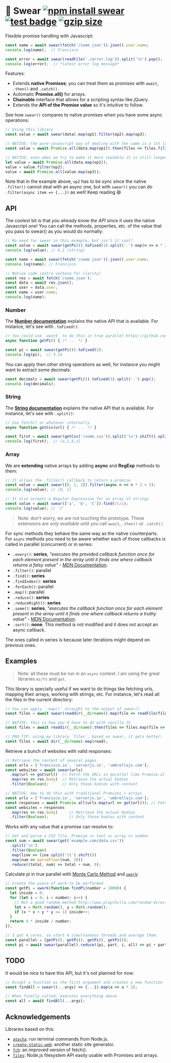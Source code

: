 # 🙏 Swear [![npm install swear](https://img.shields.io/badge/npm%20install-swear-blue.svg)](https://www.npmjs.com/package/swear)  [![test badge](https://github.com/franciscop/files/workflows/swear/badge.svg)](https://github.com/franciscop/files/blob/master/.github/workflows/swear.yml) [![gzip size](https://img.badgesize.io/franciscop/swear/master/swear.min.js.svg?compression=gzip)](https://github.com/franciscop/swear/blob/master/swear.min.js)

Flexible promise handling with Javascript:

```js
const name = await swear(fetch('/some.json')).json().user.name;
console.log(name);  // Francisco

const error = await swear(readFile('./error.log')).split('\n').pop();
console.log(error);  // *latest error log message*
```

Features:

- Extends **native Promises**; you can treat them as promises with `await`, `.then()` and `.catch()`.
- Automatic **Promise.all()** for arrays.
- **Chainable** interface that allows for a scripting syntax like jQuery.
- Extends the **API of the Promise value** so it's intuitive to follow.

See how `swear()` compares to native promises when you have some async operations:

```js
// Using this library
const value = await swear(data).map(op1).filter(op2).map(op3);

// NATIVE; the pure-javascript way of dealing with the same is a lot longer
const value = await Promise.all(data.map(op1)).then(files => files.filter(op2)).then(files => Promise.all(files.map(op3)));

// NATIVE; even when we try to make it more readable it is still longer:
let value = await Promise.all(data.map(op1));
value = value.filter(op2);
value = await Promise.all(value.map(op3));
```

Note that in the example above, `op2` has to be sync since the native `.filter()` cannot deal with an async one, but with `swear()` you can do `.filter(async item => {...})` as well! Keep reading 😄



## API

The coolest bit is that _you already know the API_ since it uses the native Javascript one! You can call the methods, properties, etc. of the value that you pass to swear() as you would do normally:

```js
// No need for swear in this example, but isn't it cool?
const value = await swear(getPi()).toFixed(1).split('.').map(n => n * 2).join('.');
console.log(value); // 6.2 (string)

const name = await swear(fetch('/some.json')).json().user.name;
console.log(name); // Francisco

// Native code (extra verbose for clarity)
const res = await fetch('/some.json');
const data = await res.json();
const user = data.user;
const name = user.name;
console.log(name);
```



### Number

The [**Number documentation**](https://developer.mozilla.org/en-US/docs/Web/JavaScript/Reference/Global_Objects/Number) explains the native API that is available. For instance, let's see with `.toFixed()`:

```js
// You could use `uwork` to do this in true parallel https://github.com/franciscop/uwork
async function getPi() { /* ... */ }

const pi = await swear(getPi()).toFixed(2);
console.log(pi);  // 3.14
```

You can apply then other string operations as well, for instance you might want to extract some decimals:

```js
const decimals = await swear(getPi()).toFixed(3).split('.').pop();
console.log(decimals);
```



### String

The [**String documentation**](https://developer.mozilla.org/en-US/docs/Web/JavaScript/Reference/Global_Objects/String) explains the native API that is available. For instance, let's see with `.split()`:

```js
// Use fetch() or whatever internally
async function getCsv(url) { /* ... */ }

const first = await swear(getCsv('/some.csv')).split('\n').shift().split(',');
console.log(first);  // [a,1,6,z]
```




### Array

We are **extending** native arrays by adding **async** and **RegExp** methods to them:

```js
// It allows the .filter() callback to return a promise
const value = await swear([0, 1, 2]).filter(async n => n * 2 < 2);
console.log(value); // [0, 1]

// It also accepts a Regular Expression for an array of strings
const value = await swear(['a', 'b', 'C']).find(/c/i);
console.log(value); // 'C'
```

> Note: don't worry, we are not touching the prototype. These extensions are *only available* until you call `await`, `.then()` or `.catch()`.

For sync methods they behave the same way as the native counterparts. For `async` methods you need to be aware whether each of those callbacks is called in parallel (concurrent) or in series:

- `.every()`: **series**, _"executes the provided callback function once for each element present in the array until it finds one where callback returns a falsy value"_ - [MDN Documentation](https://developer.mozilla.org/en-US/docs/Web/JavaScript/Reference/Global_Objects/Array/every#Description).
- `.filter()`: parallel
- `.find()`: **series**
- `.findIndex()`: **series**
- `.forEach()`: parallel
- `.map()`: parallel
- `.reduce()`: **series**
- `.reduceRight()`: **series**
- `.some()`: **series**, _"executes the callback function once for each element present in the array until it finds one where callback returns a truthy value"_ - [MDN Documentation](https://developer.mozilla.org/en-US/docs/Web/JavaScript/Reference/Global_Objects/Array/some#Description).
- `.sort()`: **none**. This method is not modified and it does not accept an async callback.

The ones called in series is because later iterations might depend on previous ones.



## Examples

> Note: all these must be run in an `async` context. I am using the great libraries `mz/fs` and `got`.

This library is specially useful if we want to do things like fetching urls, mapping their arrays, working with strings, etc. For instance, let's read all the files in the current directory:

```js
// You can apply `.map()` straight to the output of swear()
const files = await swear(readdir(__dirname)).map(file => readFile(file, 'utf-8'));

// NATIVE; this is how you'd have to do with vanilla JS
const files = await readdir(__dirname).then(files => files.map(file => readFile(file, 'utf-8')));

// PRO-TIP; using my library `files`, based on swear, it gets better:
const files = await dir(__dirname).map(read);
```

Retrieve a bunch of websites with valid responses:

```js
// Retrieve the content of several pages
const urls = ['francisco.io', 'serverjs.io', 'umbrellajs.com'];
const websites = await swear(urls)
  .map(url => got(url))  // Fetch the URLs in parallel like Promise.all()
  .map(res => res.body)  // Retrieve the actual bodies
  .filter(Boolean);      // Only those bodies with content

// NATIVE; How to do this with traditional Promises + arrays
const urls = ['francisco.io', 'serverjs.io', 'umbrellajs.com'];
const responses = await Promise.all(urls.map(url => got(url))); // Fetch the URLs in parallel
const websites = responses
  .map(res => res.body)     // Retrieve the actual bodies
  .filter(Boolean);         // Only those bodies with content
```

Works with any value that a promise can resolve to:

```js
// Get and parse a CSV file. Promise => text => array => number
const sum = await swear(got('example.com/data.csv'))
  .split('\n')
  .filter(Boolean)
  .map(line => line.split('\t').shift())
  .map(num => parseFloat(num, 10))
  .reduce((total, num) => total + num, 0);
```

Calculate pi in true parallel with [Monte Carlo Method](https://en.wikipedia.org/wiki/Monte_Carlo_method) and [`uwork`](https://github.com/franciscop/uwork):

```js
// Create the piece of work to be performed
const getPi = uwork(function findPi(number = 10000) {
  let inside = 0;
  for (let i = 0; i < number; i++) {
    // Not a good random method http://www.playchilla.com/random-direction-in-2d
    let x = Math.random(), y = Math.random();
    if (x * x + y * y <= 1) inside++;
  }
  return 4 * inside / number;
});

// I got 4 cores, so start 4 simultaneous threads and average them:
const parallel = [getPi(), getPi(), getPi(), getPi()];
const pi = await swear(parallel).reduce((pi, part, i, all) => pi + part / all.length, 0);
```



## TODO

It would be nice to have this API, but it's not planned for now:

```js
// Accept a function as the first argument and creates a new function
const findAll = swear((...args) => {...}).map(a => a * 2);

// When finally called, executes everything above
const all = await findAll(...args);
```



## Acknowledgements

Libraries based on this:

- [`atocha`](https://npmjs.com/package/atocha): run terminal commands from Node.js.
- [`create-static-web`](https://npmjs.com/package/create-static-web): another static site generator.
- [`fch`](https://www.npmjs.com/package/fch): an improved version of fetch().
- [`files`](https://npmjs.com/package/files): Node.js filesystem API easily usable with Promises and arrays.
